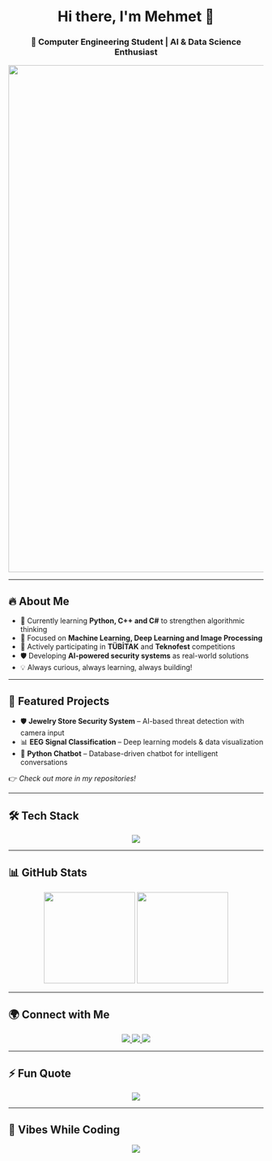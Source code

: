 <!-- PROFIL HEADER -->
<h1 align="center">Hi there, I'm Mehmet 👋</h1>
<h3 align="center">🚀 Computer Engineering Student | AI & Data Science Enthusiast</h3>

<!-- ANIMATED GIF -->
<p align="center">
  <img src="https://lh3.googleusercontent.com/GPEgTGtxfGAlk2Wrr2Vn5lu59qSoOfdlWAgjLeJtoELTdkjoKKQ6f5GNxvPpbW6dLvzdh1Ewu0TEmOUSD9jASyb82ibiH6YPKsUEmLQbmrOTbe1G9Qha2Yc8Epr7FAC8-9LFEqRJO8JeqTeNA9_YimU" width="1000"/>
</p>

---

## 🔥 About Me
- 🌱 Currently learning **Python, C++ and C#** to strengthen algorithmic thinking  
- 🤖 Focused on **Machine Learning, Deep Learning and Image Processing**  
- 🎯 Actively participating in **TÜBİTAK** and **Teknofest** competitions  
- 🛡 Developing **AI-powered security systems** as real-world solutions  
- 💡 Always curious, always learning, always building!  

---

## 🚀 Featured Projects
- 🛡 **Jewelry Store Security System** – AI-based threat detection with camera input  
- 📊 **EEG Signal Classification** – Deep learning models & data visualization  
- 🤖 **Python Chatbot** – Database-driven chatbot for intelligent conversations  

👉 *Check out more in my repositories!*  

---

## 🛠 Tech Stack
<p align="center">
  <img src="https://skillicons.dev/icons?i=python,cpp,cs,mysql,sqlite,opencv,tensorflow,pytorch,git,github,vscode&perline=6" />
</p>

---

## 📊 GitHub Stats
<p align="center">
  <img src="https://github-readme-stats.vercel.app/api?username=Mers4596&show_icons=true&theme=radical" height="180"/>
  <img src="https://github-readme-stats.vercel.app/api/top-langs/?username=Mers4596&layout=compact&theme=radical" height="180"/>
</p>

---

## 🌍 Connect with Me
<p align="center">
  <a href="https://www.linkedin.com/in/mehmet-ersolak-b06779330/">
    <img src="https://img.shields.io/badge/LinkedIn-0077B5?style=for-the-badge&logo=linkedin&logoColor=white"/>
  </a>
  <a href="https://medium.com/@Mehmeters38">
    <img src="https://img.shields.io/badge/Medium-12100E?style=for-the-badge&logo=medium&logoColor=white"/>
  </a>
  <a href="mailto:mehmetersolak68@gmail.com">
    <img src="https://img.shields.io/badge/Email-D14836?style=for-the-badge&logo=gmail&logoColor=white"/>
  </a>
</p>

---

## ⚡ Fun Quote
<p align="center">
  <img src="https://quotes-github-readme.vercel.app/api?type=horizontal&theme=radical"/>
</p>

---

## 🎵 Vibes While Coding
<p align="center">
  <img src="https://tr.pinterest.com/pin/171277592073316006/">
</p>
